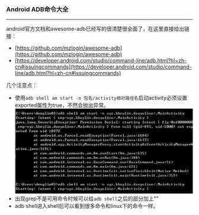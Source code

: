 ### Android ADB命令大全
---

android官方文档和awesome-adb已经写的很清楚很全面了，在这里直接给出链接：
* [https://github.com/mzlogin/awesome-adb](https://github.com/mzlogin/awesome-adb)
* [https://developer.android.com/studio/command-line/adb.html?hl=zh-cn#issuingcommands](https://developer.android.com/studio/command-line/adb.html?hl=zh-cn#issuingcommands)

几个注意点：
* 使用`adb shell am start -n 包名/activity相对路径名`启动activity必须设置exported属性为true，不然会抛出异常。
![](./am.jpg)
* 出现grep不是可用命令时候可以给`adb shell`之后的部分加上""
* adb shell进入shell后可以看到很多命令和linux下的命令一样。